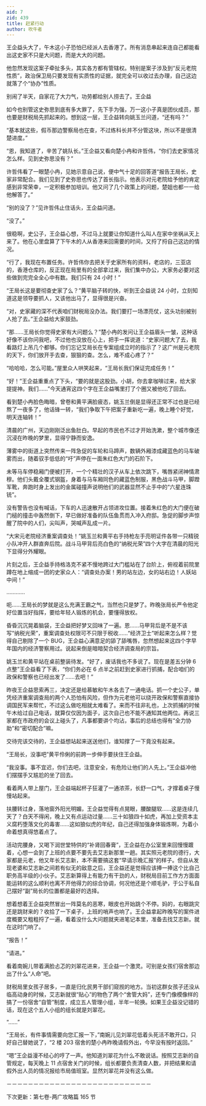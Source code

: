 ```yaml
---
aid: 7
zid: 439
title: 赶紧行动
author: 吹牛者
---
```


王企益头大了，午木这小子恐怕已经派人去香港了。所有消息串起来连自己都能看出这史家不只是大问题，而是大大的问题。

他忽然发现这案子牵扯多头，其实各方都有管辖权。特别是案子涉及到“反元老院性质”，政治保卫局只要发现有实质性的证据，就完全可以收过去办理，自己这边就落了个“协办”性质。

别闹了半天，自家花了大力气，功劳都给别人捞去了。王企益

如今也别管这史弥思到底有多大罪了，先下手为强，万一这小子真是团伙成员，那也要是财税局先抓起来的。想到这一层，王企益转向姚玉兰问道，“还有吗？”

“基本就这些，假币那边警察局也在查，不过练科长并不分管这块，所以不是很清楚进度。”

“恩，我知道了，辛苦了姚队长。”王企益又看向楚小冉和许哲伟，“你们去史家情况怎么样。见到史弥思没有？”

许哲伟看了一眼楚小冉，见她示意自己说，便中气十足的回答道“报告王局长，史家非常配合。我们见到了史弥思也传达了首长指示。他表示对元老院给予他的肯定感到非常荣幸，一定积极参加培训。他又问了几个政策上的问题，楚姐也都一一给他解答了。”

“别的没了？”见许哲伟止住话头，王企益问道。

“没了。”

很稳啊，史公子，王企益心想，不过马上就要让你知道什么叫人在家中坐祸从天上来了。他在心里盘算了下午木的人从香港来回需要的时间，又捋了捋自己这边的情况。

“行了，我现在布置任务。许哲伟你去把关于史家所有的资料，老店的，三亚店的，香港仓库的，反正现在局里有的全部拿过来，我们集中办公，大家务必要对这些做到完完全全心中有数。我们只有 24 小时！”

“王局长这是要彻查史家了么？”黄平脑子转的快，听到王企益说 24 小时，立刻知道这是领导要抓人，又该他出马了，显得很是兴奋。

“对，史家藏的深不代表咱们财税局没办法。我们要打一场漂亮仗，这头功别被别人抢了去。”王企益给大家鼓劲。

“那……王局长你觉得史家有大问题么？”楚小冉的发问让王企益眉头一皱，这种话好像不该你问我吧，不过他也没放在心上，把手一挥说道：“史家问题大了去，我看路灯上吊几个都够。你们忘记艾局长在专案组成立时的指示了？这广州是元老院的天下，你们放开手去查，狠狠的查。怎么，难不成心疼了？”

“哈哈哈，怎么可能。”屋里众人哄笑起来，“王局长我们保证完成任务！”

“好！”王企益重重点了下头，“要的就是这股劲。小胡，你去拿咖啡过来，给大家提提神。我们……”今天通宵这四个字在王企益嘴里打了个圈又被他吃了回去。

看到楚小冉脸色晦暗，曾卷和黄平满脸疲态，姚玉兰倒是显得还正常不过也是已经熬了一夜多了，他话锋一转，“我们争取下午把案子重新吃一遍，晚上睡个好觉，明天连轴转！”

清晨的广州，天边刚刚泛出鱼肚白。早起的市民也不过才开始洗漱，整个城市像还沉浸在昨晚的梦里，显得宁静而安逸。

薄雾中的街道上突然传来一阵急促的车轮和马蹄声，数辆外厢漆成藏蓝色的马车破雾而出，随着驭手低低的“吁”声停在一面朱红色大门的石阶下。

未等马车停稳厢门便被打开，一个个精壮的汉子从车上依次跳下，嘴唇紧闭神情肃穆。他们头戴全覆式钢盔，身着与马车厢同色的藏蓝色制服，黑色战斗马甲，脚蹬军靴，奔跑时身上发出的金属碰撞声说明他们的武器显然不止手中的“六星连珠铳”。

没有警告也没有喊话，下车的人迅速散开占领进攻位置。接着朱红色的大门便在破门槌的撞击中轰然倒下，早已做好准备的队伍鱼贯而入冲入府邸。急促的脚步声惊醒了院中的人们，尖叫声，哭喊声乱成一片。

“大宋元老院经济重案调查处！”姚玉兰和黄平右手持枪左手亮明证件各带一只精锐小队冲开人群直奔后院。战斗马甲背后亮白色的“纳税光荣”四个大字在清晨的阳光下显得分外耀眼。

片刻之后，王企益手持格洛克不紧不慢地跨过大门槛站在了台阶上，俯视着前院里蹲在地上缩成一团的史家众人：“调查处办案！男的站左边，女的站右边！人妖站中间！”

…………

呃……王局长的梦就是这么充满王霸之气，当然也只是梦了。昨晚张局长严令他定好位置当好指挥，要给年轻人锻炼的机会，要懂得放权。

昏昏沉沉晃着脑袋，王企益把好梦又回味了一遍。恩……马甲背后是不是不该写“纳税光荣”，重案调查处权限可不只限于税收……“经济卫士”听起来怎么样？觉得自己剔除了一个 BUG，王企益心满意足的舔了舔嘴唇，忽然想起来这四个字早年国内的经济警察用过。说起来倒是暗暗契合经济调查局的宗旨。

姚玉兰和黄平站在桌前整装待发。“好了，废话我也不多说了。现在是差五分钟 6 点整”王企益看了下表，“你们务必在 6 点半之前赶到史家进行抓捕，配合咱们的政保和警察也已经出发了……去吧！”

昨夜王企益思索再三，决定还是给慕敏和午木各去了一通电话。抓一个史公子，单凭经济重案调查局的两个人恐怕有风险，但作为元老他可以绕开政保和警察直接协调国民军来帮忙，不过这么做吃相就太难看了。来而不往非礼也，上次抓捕的时候午木给过自己电话，就算仅仅因为面子，这次自己也不能不通知其他两位。再说三家都在市政府的会议上碰头了，凡事都要讲个均沾，事后的总结也得有“全力协助”和“密切配合”嘛。

交待完该交待的，王企益想站起来送送他们，谁知撑了一下竟没有起来。

“王局长，没事吧”黄平伶俐的前跨一步伸手要扶住王企益。

“我没事。事不宜迟，你们去吧，注意安全，有危险让他们的人先上。”王企益冲他们摆摆手又尴尬的坐了回去。

看着两人带上屋门，王企益端起杯子狂灌了一通浓茶，长舒一口气，才撑着桌子慢慢站起来。

扶腰转过身，落地窗外阳光明媚，王企益觉得有点晃眼，腰酸腿软……这是连续几天了？白天不得闲，晚上又有点运动过量……三十如狼四十如虎，再加上受资本主义腐朽堕落文化的毒害……这如狼似虎的年纪，自己还得加强身体锻炼啊，为着小命着想真得悠着点了。

活动完腰身，又喝下润世堂特供的“补肾回春膏”，王企益在办公室里来回慢慢踱着，心想一会到了上班的点要不要先去艾志新那里一趟。其实照元老院的德行，大家都是元老，他又年长艾志新，本不需要搞这套“早请示晚汇报”的样子。但自从发现老婆和艾志新之间若有似无的敌意之后，王企益还是觉得应该捧一捧这个比自己职务高半级的小伙子。艾志新算得上有能力有干劲的人，财税局目前工作方方面面能运转的这么顺利也离不开他得力的综合协调，何况他还是个顺毛驴，于公于私自己摆好“副”局长的位置都是最好的选择。

想着想着王企益突然冒出一阵莫名的恶寒，眼皮也开始跳个不停。妈的，右眼跳灾还是跳财来的？收拾了一下桌子，上班的哨声也响了。王企益拿起昨晚写的案件进度概要又粗粗捋了一遍，看着没什么大问题就夹进笔记本里，准备去找艾志新。就在这时门响了。

“报告！”

“请进。”

看着南婉儿带着满脸忐忑的刘翠花进来，王企益一个激灵。可别是女孩们宿舍那边出了什么“人命”吧。

财税局里女孩子居多，一直是归化民男干部们窥觊的地方。当初这群女孩子还没从临高动身的时候，艾志新就很“贴心”的物色了两个“舍管大妈”，还专门像模像样的搞了一份宿舍“自管”制度，成立五人管理小组，半年一轮换。如果王企益没记错的话，现在这个五人小组的组长就是刘翠花。

“……”

“王局长，有件事情需要向您汇报一下，”南婉儿见刘翠花低着头死活不敢开口，只好自己替她说了，“2 楼 203 宿舍的楚小冉昨晚请假外出，今早没有按时返回。”

“嗯”王企益漫不经心的哼了一声。他知道刘翠花为什么不敢说话。按照艾志新的自管规定，每天晚上 11 点宿舍关门的时候，组长都要负责清查人数，并把结果和请假外出人员的情况报给市局值班室。显然刘翠花并没有这么做。

－－－－－－－－－－－－－－－－－－－－－－－－－－－

下次更新：第七卷-两广攻略篇 165 节
